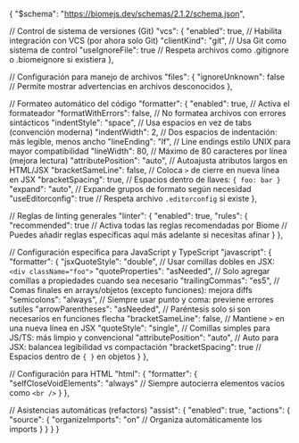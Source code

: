 {
  "$schema": "https://biomejs.dev/schemas/2.1.2/schema.json",

  // Control de sistema de versiones (Git)
  "vcs": {
    "enabled": true, // Habilita integración con VCS (por ahora solo Git)
    "clientKind": "git", // Usa Git como sistema de control
    "useIgnoreFile": true // Respeta archivos como .gitignore o .biomeignore si existiera
  },

  // Configuración para manejo de archivos
  "files": {
    "ignoreUnknown": false // Permite mostrar advertencias en archivos desconocidos
  },

  // Formateo automático del código
  "formatter": {
    "enabled": true, // Activa el formateador
    "formatWithErrors": false, // No formatea archivos con errores sintácticos
    "indentStyle": "space", // Usa espacios en vez de tabs (convención moderna)
    "indentWidth": 2, // Dos espacios de indentación: más legible, menos ancho
    "lineEnding": "lf", // Line endings estilo UNIX para mayor compatibilidad
    "lineWidth": 80, // Máximo de 80 caracteres por línea (mejora lectura)
    "attributePosition": "auto", // Autoajusta atributos largos en HTML/JSX
    "bracketSameLine": false, // Coloca `>` de cierre en nueva línea en JSX
    "bracketSpacing": true, // Espacios dentro de llaves: `{ foo: bar }`
    "expand": "auto", // Expande grupos de formato según necesidad
    "useEditorconfig": true // Respeta archivo `.editorconfig` si existe
  },

  // Reglas de linting generales
  "linter": {
    "enabled": true,
    "rules": {
      "recommended": true // Activa todas las reglas recomendadas por Biome
      // Puedes añadir reglas específicas aquí más adelante si necesitas afinar
    }
  },

  // Configuración específica para JavaScript y TypeScript
  "javascript": {
    "formatter": {
      "jsxQuoteStyle": "double", // Usar comillas dobles en JSX: `<div className="foo">`
      "quoteProperties": "asNeeded", // Solo agregar comillas a propiedades cuando sea necesario
      "trailingCommas": "es5", // Comas finales en arrays/objetos (excepto funciones): mejora diffs
      "semicolons": "always", // Siempre usar punto y coma: previene errores sutiles
      "arrowParentheses": "asNeeded", // Paréntesis solo si son necesarios en funciones flecha
      "bracketSameLine": false, // Mantiene `>` en una nueva línea en JSX
      "quoteStyle": "single", // Comillas simples para JS/TS: más limpio y convencional
      "attributePosition": "auto", // Auto para JSX: balancea legibilidad vs compactación
      "bracketSpacing": true // Espacios dentro de `{ }` en objetos
    }
  },

  // Configuración para HTML
  "html": {
    "formatter": {
      "selfCloseVoidElements": "always" // Siempre autocierra elementos vacíos como `<br />`
    }
  },

  // Asistencias automáticas (refactors)
  "assist": {
    "enabled": true,
    "actions": {
      "source": {
        "organizeImports": "on" // Organiza automáticamente los imports
      }
    }
  }
}
